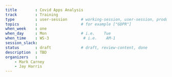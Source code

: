 ```yaml
---
title        : Covid Apps Analysis
track        : Training
type         : user-session      # working-session, user-session, product-session
topics       :                   # for example ["GDPR"]
when_week    : one
when_day     : Mon               # i.e.    Tue
when_time    : WS-3               # i.e.    AM-1
session_slack:
status       : draft             # draft, review-content, done
description  : TBD
organizers   :
    - Mark Carney
    - Jay Harris
---
```



<!--(add intro)

## WHY

(...)

## What

(...)

## Outcomes

(...)

## References

(...)


## Previous-->
